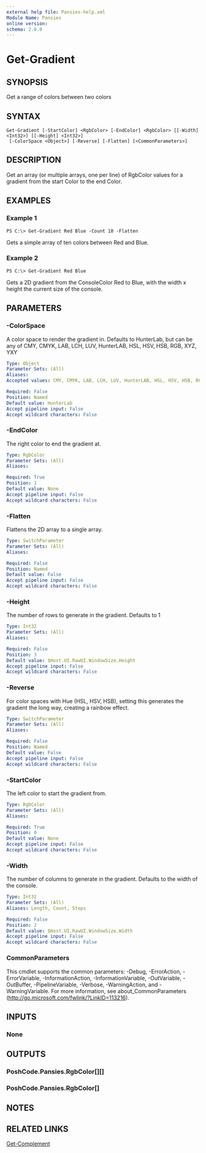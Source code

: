 ```yaml
---
external help file: Pansies-help.xml
Module Name: Pansies
online version: 
schema: 2.0.0
---
```


# Get-Gradient

## SYNOPSIS
Get a range of colors between two colors

## SYNTAX

```
Get-Gradient [-StartColor] <RgbColor> [-EndColor] <RgbColor> [[-Width] <Int32>] [[-Height] <Int32>]
 [-ColorSpace <Object>] [-Reverse] [-Flatten] [<CommonParameters>]
```

## DESCRIPTION
Get an array (or multiple arrays, one per line) of RgbColor values for a gradient from the start Color to the end Color.

## EXAMPLES

### Example 1
```
PS C:\> Get-Gradient Red Blue -Count 10 -Flatten
```

Gets a simple array of ten colors between Red and Blue.

### Example 2
```
PS C:\> Get-Gradient Red Blue
```

Gets a 2D gradient from the ConsoleColor Red to Blue, with the width x height the current size of the console.

## PARAMETERS

### -ColorSpace
A color space to render the gradient in. Defaults to HunterLab, but can be any of
CMY, CMYK, LAB, LCH, LUV, HunterLAB, HSL, HSV, HSB, RGB, XYZ, YXY

```yaml
Type: Object
Parameter Sets: (All)
Aliases: 
Accepted values: CMY, CMYK, LAB, LCH, LUV, HunterLAB, HSL, HSV, HSB, RGB, XYZ, YXY

Required: False
Position: Named
Default value: HunterLab
Accept pipeline input: False
Accept wildcard characters: False
```

### -EndColor
The right color to end the gradient at.

```yaml
Type: RgbColor
Parameter Sets: (All)
Aliases: 

Required: True
Position: 1
Default value: None
Accept pipeline input: False
Accept wildcard characters: False
```

### -Flatten
Flattens the 2D array to a single array.

```yaml
Type: SwitchParameter
Parameter Sets: (All)
Aliases: 

Required: False
Position: Named
Default value: False
Accept pipeline input: False
Accept wildcard characters: False
```

### -Height
The number of rows to generate in the gradient. Defaults to 1

```yaml
Type: Int32
Parameter Sets: (All)
Aliases: 

Required: False
Position: 3
Default value: $Host.UI.RawUI.WindowSize.Height
Accept pipeline input: False
Accept wildcard characters: False
```

### -Reverse
For color spaces with Hue (HSL, HSV, HSB), setting this generates the gradient the long way, creating a rainbow effect.

```yaml
Type: SwitchParameter
Parameter Sets: (All)
Aliases: 

Required: False
Position: Named
Default value: False
Accept pipeline input: False
Accept wildcard characters: False
```

### -StartColor
The left color to start the gradient from.

```yaml
Type: RgbColor
Parameter Sets: (All)
Aliases: 

Required: True
Position: 0
Default value: None
Accept pipeline input: False
Accept wildcard characters: False
```

### -Width
The number of columns to generate in the gradient. Defaults to the width of the console.

```yaml
Type: Int32
Parameter Sets: (All)
Aliases: Length, Count, Steps

Required: False
Position: 2
Default value: $Host.UI.RawUI.WindowSize.Width
Accept pipeline input: False
Accept wildcard characters: False
```

### CommonParameters
This cmdlet supports the common parameters: -Debug, -ErrorAction, -ErrorVariable, -InformationAction, -InformationVariable, -OutVariable, -OutBuffer, -PipelineVariable, -Verbose, -WarningAction, and -WarningVariable. For more information, see about_CommonParameters (http://go.microsoft.com/fwlink/?LinkID=113216).

## INPUTS

### None

## OUTPUTS

### PoshCode.Pansies.RgbColor[][]

### PoshCode.Pansies.RgbColor[]

## NOTES

## RELATED LINKS

[Get-Complement](Get-Complement.md)